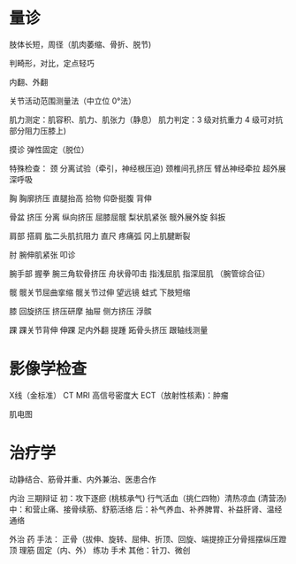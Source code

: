 # 量诊
肢体长短，周径（肌肉萎缩、骨折、脱节)

判畸形，对比，定点轻巧

内翻、外翻

关节活动范围测量法（中立位 0°法）

肌力测定：肌容积、肌力、肌张力（静息）
肌力判定：3 级对抗重力 4 级可对抗部分阻力压膝上)

摸诊
弹性固定（脱位）

特殊检查：
颈
分离试验（牵引，神经根压迫)
颈椎间孔挤压
臂丛神经牵拉
超外展
深呼吸

胸
胸廓挤压
直腿抬高
拾物
仰卧挺腹
背伸

骨盆
挤压
分离
纵向挤压
屈膝屈髋
梨状肌紧张
髋外展外旋
斜扳

肩部
搭肩
肱二头肌抗阻力
直尺
疼痛弧
冈上肌腱断裂

肘
腕伸肌紧张
叩诊

腕手部
握拳
腕三角软骨挤压
舟状骨叩击
指浅屈肌
指深屈肌
（腕管综合征）

髋
髋关节屈曲挛缩
髋关节过伸
望远镜
蛙式
下肢短缩

膝
回旋挤压
挤压研摩
抽屉
侧方挤压
浮髌

踝
踝关节背伸
伸踝
足内外翻
提踵
跖骨头挤压
跟轴线测量

# 影像学检查

X线（金标准）
CT
MRI 高信号密度大
ECT（放射性核素)：肿瘤

肌电图

# 治疗学
动静结合、筋骨并重、内外兼治、医患合作

内治
三期辩证
初：攻下逐瘀 (桃核承气) 行气活血（挑仁四物）清热凉血 (清营汤)
中：和营止痛、接骨续筋、舒筋活络
后：补气养血、补养脾胃、补益肝肾、温经通络

外治
药
手法：
正骨（拔伸、旋转、屈伸、折顶、回旋、端提捺正分骨摇摆纵压蹬顶
理筋
固定（内、外）
练功
手术
其他：针刀、微创














